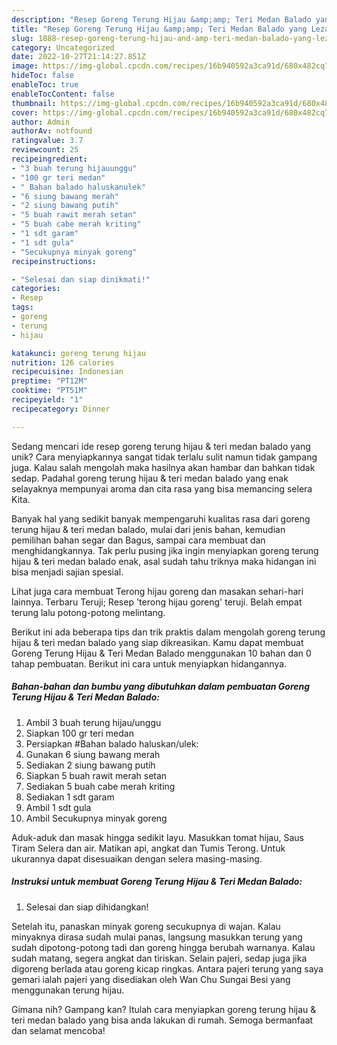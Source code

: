 ```yaml
---
description: "Resep Goreng Terung Hijau &amp;amp; Teri Medan Balado yang Lezat Sekali"
title: "Resep Goreng Terung Hijau &amp;amp; Teri Medan Balado yang Lezat Sekali"
slug: 1888-resep-goreng-terung-hijau-and-amp-teri-medan-balado-yang-lezat-sekali
category: Uncategorized
date: 2022-10-27T21:14:27.851Z
image: https://img-global.cpcdn.com/recipes/16b940592a3ca91d/680x482cq70/goreng-terung-hijau-teri-medan-balado-foto-resep-utama.jpg
hideToc: false
enableToc: true
enableTocContent: false
thumbnail: https://img-global.cpcdn.com/recipes/16b940592a3ca91d/680x482cq70/goreng-terung-hijau-teri-medan-balado-foto-resep-utama.jpg
cover: https://img-global.cpcdn.com/recipes/16b940592a3ca91d/680x482cq70/goreng-terung-hijau-teri-medan-balado-foto-resep-utama.jpg
author: Admin
authorAv: notfound
ratingvalue: 3.7
reviewcount: 25
recipeingredient:
- "3 buah terung hijauunggu"
- "100 gr teri medan"
- " Bahan balado haluskanulek"
- "6 siung bawang merah"
- "2 siung bawang putih"
- "5 buah rawit merah setan"
- "5 buah cabe merah kriting"
- "1 sdt garam"
- "1 sdt gula"
- "Secukupnya minyak goreng"
recipeinstructions:

- "Selesai dan siap dinikmati!"
categories:
- Resep
tags:
- goreng
- terung
- hijau

katakunci: goreng terung hijau 
nutrition: 126 calories
recipecuisine: Indonesian
preptime: "PT12M"
cooktime: "PT51M"
recipeyield: "1"
recipecategory: Dinner

---
```





Sedang mencari ide resep goreng terung hijau &amp; teri medan balado yang unik? Cara menyiapkannya sangat tidak terlalu sulit namun tidak gampang juga. Kalau salah mengolah maka hasilnya akan hambar dan bahkan tidak sedap. Padahal goreng terung hijau &amp; teri medan balado yang enak selayaknya mempunyai aroma dan cita rasa yang bisa memancing selera Kita.





Banyak hal yang sedikit banyak mempengaruhi kualitas rasa dari goreng terung hijau &amp; teri medan balado, mulai dari jenis bahan, kemudian pemilihan bahan segar dan Bagus, sampai cara membuat dan menghidangkannya. Tak perlu pusing jika ingin menyiapkan goreng terung hijau &amp; teri medan balado enak,      asal sudah tahu triknya maka hidangan ini bisa menjadi sajian spesial.














Lihat juga cara membuat Terong hijau goreng dan masakan sehari-hari lainnya. Terbaru Teruji; Resep &#39;terong hijau goreng&#39; teruji. Belah empat terung lalu potong-potong melintang.






Berikut ini ada beberapa tips dan trik praktis dalam mengolah goreng terung hijau &amp; teri medan balado yang siap dikreasikan. Kamu dapat membuat Goreng Terung Hijau &amp; Teri Medan Balado menggunakan 10 bahan dan 0 tahap pembuatan. Berikut ini cara untuk menyiapkan hidangannya.

<!--inarticleads1-->

##### Bahan-bahan dan bumbu yang dibutuhkan dalam pembuatan Goreng Terung Hijau &amp; Teri Medan Balado:

1. Ambil 3 buah terung hijau/unggu
1. Siapkan 100 gr teri medan
1. Persiapkan  #Bahan balado haluskan/ulek:
1. Gunakan 6 siung bawang merah
1. Sediakan 2 siung bawang putih
1. Siapkan 5 buah rawit merah setan
1. Sediakan 5 buah cabe merah kriting
1. Sediakan 1 sdt garam
1. Ambil 1 sdt gula
1. Ambil Secukupnya minyak goreng


Aduk-aduk dan masak hingga sedikit layu. Masukkan tomat hijau, Saus Tiram Selera dan air. Matikan api, angkat dan Tumis Terong. Untuk ukurannya dapat disesuaikan dengan selera masing-masing. 

<!--inarticleads2-->

##### Instruksi untuk membuat Goreng Terung Hijau &amp; Teri Medan Balado:


1. Selesai dan siap dihidangkan!

Setelah itu, panaskan minyak goreng secukupnya di wajan. Kalau minyaknya dirasa sudah mulai panas, langsung masukkan terung yang sudah dipotong-potong tadi dan goreng hingga berubah warnanya. Kalau sudah matang, segera angkat dan tiriskan. Selain pajeri, sedap juga jika digoreng berlada atau goreng kicap ringkas. Antara pajeri terung yang saya gemari ialah pajeri yang disediakan oleh Wan Chu Sungai Besi yang menggunakan terung hijau. 

Gimana nih? Gampang kan? Itulah cara menyiapkan goreng terung hijau &amp; teri medan balado yang bisa anda lakukan di rumah. Semoga bermanfaat dan selamat mencoba!
